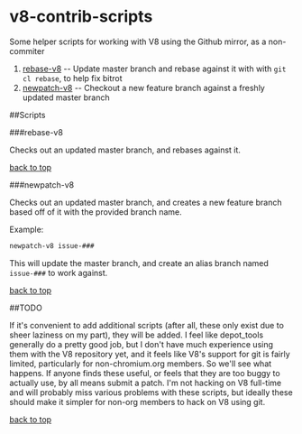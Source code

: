 v8-contrib-scripts
==================

Some helper scripts for working with V8 using the Github mirror, as a non-commiter

1. [rebase-v8](#rebase-v8) -- Update master branch and rebase against it with with `git cl rebase`, to help fix bitrot
2. [newpatch-v8](#newpatch-v8) -- Checkout a new feature branch against a freshly updated master branch

##Scripts

###rebase-v8

Checks out an updated master branch, and rebases against it.

[back to top](#v8-contrib-scripts)

###newpatch-v8

Checks out an updated master branch, and creates a new feature branch based off of it with the provided branch name.

Example:

```bash
newpatch-v8 issue-###
```

This will update the master branch, and create an alias branch named `issue-###` to work against.

[back to top](#v8-contrib-scripts)

##TODO

If it's convenient to add additional scripts (after all, these only exist due to sheer laziness on my part), they will be added. I feel like depot_tools generally do a pretty good job, but I don't have much experience using them with the V8 repository yet, and it feels like V8's support for git is fairly limited, particularly for non-chromium.org members. So we'll see what happens. If anyone finds these useful, or feels that they are too buggy to actually use, by all means submit a patch. I'm not hacking on V8 full-time and will probably miss various problems with these scripts, but ideally these should make it simpler for non-org members to hack on V8 using git.

[back to top](#v8-contrib-scripts)
